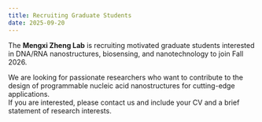 ```yaml
---
title: Recruiting Graduate Students
date: 2025-09-20
---
```


The **Mengxi Zheng Lab** is recruiting motivated graduate students interested in DNA/RNA nanostructures, biosensing, and nanotechnology to join Fall 2026.

<!--more-->

We are looking for passionate researchers who want to contribute to the design of programmable nucleic acid nanostructures for cutting-edge applications.  
If you are interested, please contact us and include your CV and a brief statement of research interests.
